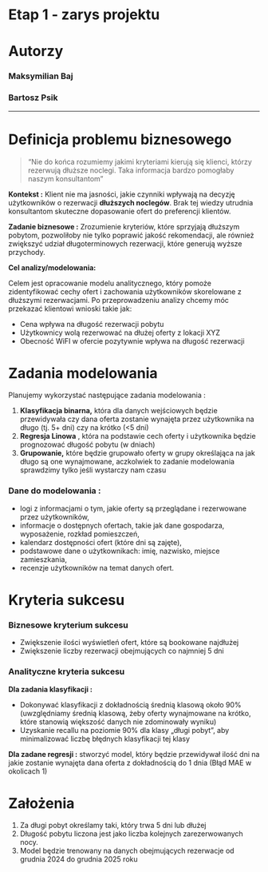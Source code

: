 # Etap 1 - zarys projektu

# Autorzy

### Maksymilian Baj

### Bartosz Psik

---

# Definicja problemu biznesowego

> “Nie do końca rozumiemy jakimi kryteriami kierują się klienci, którzy rezerwują dłuższe noclegi. Taka informacja bardzo pomogłaby naszym konsultantom”
> 

**Kontekst :** Klient nie ma jasności, jakie czynniki wpływają na decyzję użytkowników o rezerwacji **dłuższych noclegów**. Brak tej wiedzy utrudnia konsultantom skuteczne dopasowanie ofert do preferencji klientów. 

**Zadanie biznesowe :** Zrozumienie kryteriów, które sprzyjają dłuższym pobytom, pozwoliłoby nie tylko poprawić jakość rekomendacji, ale również zwiększyć udział długoterminowych rezerwacji, które generują wyższe przychody.

**Cel analizy/modelowania:**

Celem jest opracowanie modelu analitycznego, który pomoże zidentyfikować cechy ofert i zachowania użytkowników skorelowane z dłuższymi rezerwacjami. Po przeprowadzeniu analizy chcemy móc przekazać klientowi wnioski takie jak:

- Cena wpływa na długość rezerwacji pobytu
- Użytkownicy wolą rezerwować na dłużej oferty z lokacji XYZ
- Obecność WiFI w ofercie pozytywnie wpływa na długość rezerwacji

# Zadania modelowania

Planujemy wykorzystać następujące zadania modelowania : 

1. **Klasyfikacja binarna,** która dla danych wejściowych będzie przewidywała czy dana oferta zostanie wynajęta przez użytkownika na długo (tj. 5+ dni) czy na krótko (<5 dni)
2. **Regresja Linowa** , która na podstawie cech oferty i użytkownika będzie prognozować długość pobytu (w dniach)
3. **Grupowanie,** które będzie grupowało oferty w grupy określająca na jak długo są one wynajmowane, aczkolwiek to zadanie modelowania sprawdzimy tylko jeśli wystarczy nam czasu

### Dane do modelowania :

- logi z informacjami o tym, jakie oferty są przeglądane i rezerwowane przez użytkowników,
- informacje o dostępnych ofertach, takie jak dane gospodarza, wyposażenie, rozkład pomieszczeń,
- kalendarz dostępności ofert (które dni są zajęte),
- podstawowe dane o użytkownikach: imię, nazwisko, miejsce zamieszkania,
- recenzje użytkowników na temat danych ofert.

# Kryteria sukcesu

### Biznesowe kryterium sukcesu

- Zwiększenie ilości wyświetleń ofert, które są bookowane najdłużej
- Zwiększenie liczby rezerwacji obejmujących co najmniej 5 dni

### Analityczne kryteria sukcesu

**Dla zadania klasyfikacji :** 

- Dokonywać klasyfikacji z dokładnością średnią klasową około 90% (uwzględniamy średnią klasową, żeby oferty wynajmowane na krótko, które stanowią większość danych nie zdominowały wyniku)
- Uzyskanie recallu na poziomie 90% dla klasy „długi pobyt”, aby minimalizować liczbę błędnych klasyfikacji tej klasy

**Dla zadane regresji :** stworzyć model, który będzie przewidywał ilość dni na jakie zostanie wynajęta dana oferta z dokładnością do 1 dnia (Błąd MAE w okolicach 1)

# Założenia

1. Za długi pobyt określamy taki, który trwa 5 dni lub dłużej
2. Długość pobytu liczona jest jako liczba kolejnych zarezerwowanych nocy.
3. Model będzie trenowany na danych obejmujących rezerwacje od grudnia 2024 do grudnia 2025 roku
